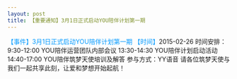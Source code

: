 ```yaml
---
layout: post
title: 【重要通知】3月1日正式启动YOU陪伴计划第一期
---
```

<font color=#0099ff>【事件】3月1日正式启动YOU陪伴计划第一期 </font> 
<font color=#0099ff>【时间】</font>2015-02-26
时间安排：
9:30-12:00   YOU陪伴运营团队内部会议
13:30-14:30 YOU陪伴计划启动活动
14:40-17:00 YOU陪伴筑梦天使培训及解答
参与方式：YY语音
请各位筑梦天使与我们一起共享此刻，让爱和梦想开始起航！